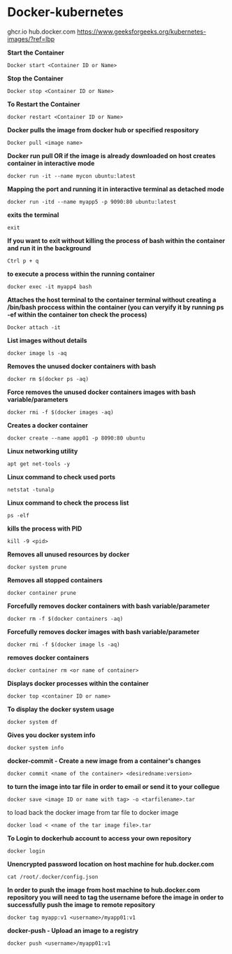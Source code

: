 # Docker-kubernetes
ghcr.io
hub.docker.com
https://www.geeksforgeeks.org/kubernetes-images/?ref=lbp

**Start the Container**
```
Docker start <Container ID or Name>
```
**Stop the Container**
```
Docker stop <Container ID or Name>
```
**To Restart the Container**
```
docker restart <Container ID or Name>
```

**Docker pulls the image from docker hub or specified respository**
```
Docker pull <image name>
```

**Docker run pull OR if the image is already downloaded on host creates container in interactive mode**
```
docker run -it --name mycon ubuntu:latest
```

**Mapping the port and running it in interactive terminal as detached mode**
```
docker run -itd --name myapp5 -p 9090:80 ubuntu:latest
```
**exits the terminal**
```
exit
```
**If you want to exit without killing the process of bash within the container and run it in the background**
```
Ctrl p + q
```
**to execute a process within the running container**
```
docker exec -it myapp4 bash
```
**Attaches the host terminal to the container terminal without creating a /bin/bash proccess within the container (you can veryify it by running ps -ef within the container ton check the process)**
```
Docker attach -it
```
**List images without details**
```
docker image ls -aq
```
**Removes the unused docker containers with bash**
```
docker rm $(docker ps -aq)
```
**Force removes the unused docker containers images with bash variable/parameters**
```
docker rmi -f $(docker images -aq)
```
**Creates a docker container**
```
docker create --name app01 -p 8090:80 ubuntu 
```
**Linux networking utility**
```
apt get net-tools -y
```
**Linux command to check used ports**
```
netstat -tunalp
```
**Linux command to check the process list**
```
ps -elf
```
**kills the process with PID**
```
kill -9 <pid>
```
**Removes all unused resources by docker**
```
docker system prune 
```
**Removes all stopped containers**
```
docker container prune 
```
**Forcefully removes docker containers with bash variable/parameter**
```
docker rm -f $(docker containers -aq)
```
**Forcefully removes docker images with bash variable/parameter**
```
docker rmi -f $(docker image ls -aq)
```
**removes docker containers**
```
docker container rm <or name of container>
```
**Displays docker processes within the container**
```
docker top <container ID or name>
```
**To display the docker system usage**
```
docker system df 
```
**Gives you docker system info**
```
docker system info
```
**docker-commit - Create a new image from a container's changes**
```
docker commit <name of the container> <desiredname:version>
```
**to turn the image into tar file in order to email or send it to your collegue**
```
docker save <image ID or name with tag> -o <tarfilename>.tar 
```
to load back the docker image from tar file to docker image
```
docker load < <name of the tar image file>.tar
```
**To Login to dockerhub account to access your own repository**
```
docker login
```
**Unencrypted password location on host machine for hub.docker.com**
```
cat /root/.docker/config.json
```
**In order to push the image from host machine to hub.docker.com repository you will need to tag the username before the image in order to successfully push the image to remote repository**
```
docker tag myapp:v1 <username>/myapp01:v1
```
**docker-push - Upload an image to a registry**
```
docker push <username>/myapp01:v1
```
```
```
```
```
```
```
```
```
```
```
```
```
```
```
```
```
```
```
```
```
```
```
```
```
```
```
```
```
```
```
```
```
